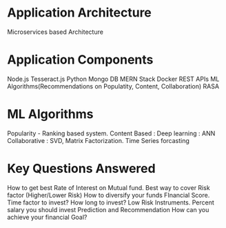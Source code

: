 
# Application Architecture

Microservices based Architecture

# Application Components

Node.js
Tesseract.js
Python
Mongo DB
MERN Stack
Docker
REST APIs
ML Algorithms(Recommendations on Populatity, Content, Collaboration)
RASA

# ML Algorithms

Popularity - Ranking based system. 
Content Based : Deep learning : ANN 
Collaborative : SVD, Matrix Factorization. 
Time Series forcasting

# Key Questions Answered

How to get best Rate of Interest on Mutual fund. 
Best way to cover Risk factor (Higher/Lower Risk)
How to diversify your funds 
FInancial Score. 
Time factor to invest? How long to invest?
Low Risk Instruments. 
Percent salary you should invest 
Prediction and Recommendation
How can you achieve your financial Goal?
